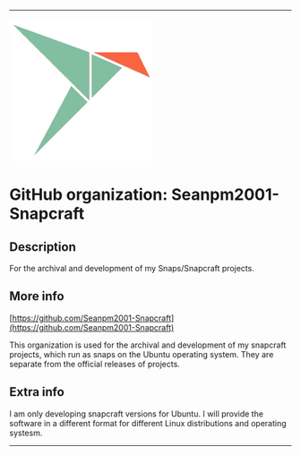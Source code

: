 
***

![29598503.png failed to load. The file may be missing or corrupt. Check the file path for errors first.](/AdditionalInfo/2/Seanpm2001-Snapcraft/29598503.png)

# GitHub organization: Seanpm2001-Snapcraft

## Description

For the archival and development of my Snaps/Snapcraft projects.

## More info

[https://github.com/Seanpm2001-Snapcraft](https://github.com/Seanpm2001-Snapcraft)

This organization is used for the archival and development of my snapcraft projects, which run as snaps on the Ubuntu operating system. They are separate from the official releases of projects.

## Extra info

I am only developing snapcraft versions for Ubuntu. I will provide the software in a different format for different Linux distributions and operating systesm.

***
